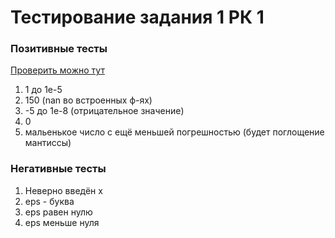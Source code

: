 # Тестирование задания 1 РК 1

### Позитивные тесты
[Проверить можно тут](https://docs.google.com/spreadsheets/d/1JHK-9arm1PL-WuaLoJYAAf1uiXaJo5FzlYdOFOcJRKk/edit?usp=sharing)

1. 1 до 1e-5
2. 150 (nan во встроенных ф-ях)
3. -5 до 1e-8 (отрицательное значение)
4. 0
5. мальенькое число с ещё меньшей погрешностью (будет поглощение мантиссы)

### Негативные тесты

1. Неверно введён x
2. eps - буква
3. eps равен нулю
4. eps меньше нуля
